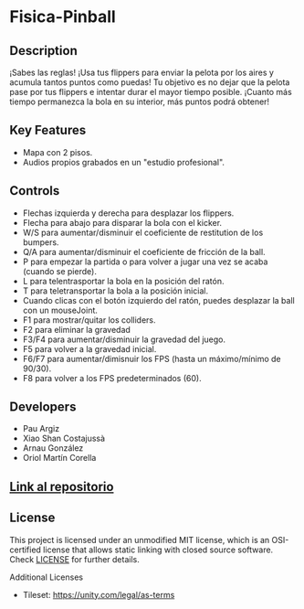 # Fisica-Pinball

## Description

¡Sabes las reglas! ¡Usa tus flippers para enviar la pelota por los aires y acumula tantos puntos como puedas!
Tu objetivo es no dejar que la pelota pase por tus flippers e intentar durar el mayor tiempo posible. ¡Cuanto más tiempo permanezca la bola en su interior, más puntos podrá obtener!

## Key Features

 - Mapa con 2 pisos.
 - Audios propios grabados en un "estudio profesional".
 
## Controls

 - Flechas izquierda y derecha para desplazar los flippers.
 - Flecha para abajo para disparar la bola con el kicker.
 - W/S para aumentar/disminuir el coeficiente de restitution de los bumpers.
 - Q/A para aumentar/disminuir el coeficiente de fricción de la ball.
 - P para empezar la partida o para volver a jugar una vez se acaba (cuando se pierde).
 - L para telentrasportar la bola en la posición del ratón.
 - T para teletransportar la bola a la posición inicial.
 - Cuando clicas con el botón izquierdo del ratón, puedes desplazar la ball con un mouseJoint.
 - F1 para mostrar/quitar los colliders.
 - F2 para eliminar la gravedad
 - F3/F4 para aumentar/disminuir la gravedad del juego.
 - F5 para volver a la gravedad inicial.
 - F6/F7 para aumentar/dimisnuir los FPS (hasta un máximo/mínimo de 90/30).
 - F8 para volver a los FPS predeterminados (60).

## Developers
 - Pau Argiz
 - Xiao Shan Costajussà
 - Arnau González 
 - Oriol Martín Corella
 
## [Link al repositorio](https://github.com/arinWald/Pain-Ball)

## License

This project is licensed under an unmodified MIT license, which is an OSI-certified license that allows static linking with closed source software. Check [LICENSE](LICENSE) for further details.

Additional Licenses
- Tileset: https://unity.com/legal/as-terms
